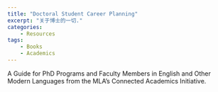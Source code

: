 ```yaml
---
title: "Doctoral Student Career Planning"
excerpt: "关于博士的一切."
categories: 
    - Resources
tags:
    - Books
    - Academics
---
```

A Guide for PhD Programs and Faculty Members in English and Other Modern Languages from the MLA’s Connected Academics Initiative.
<object data="C:\Users\54232\pwtest\evemstmua.github.io\assets\pdf\Doctoral-Student-Career-Planning-May-2018.pdf" type="application/pdf" width="700px" height="700px">
    <embed src="C:\Users\54232\pwtest\evemstmua.github.io\assets\pdf\Doctoral-Student-Career-Planning-May-2018.pdf">
        <p>This browser does not support PDFs. Please download the PDF to view it: <a href="C:\Users\54232\pwtest\evemstmua.github.io\assets\pdf\Doctoral-Student-Career-Planning-May-2018.pdf">Download PDF</a>.</p>
    </embed>
</object>